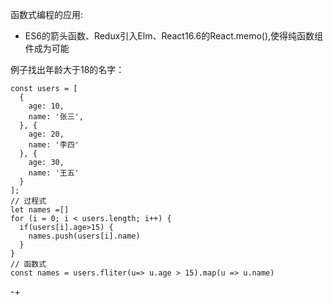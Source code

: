 函数式编程的应用:
- ES6的箭头函数、Redux引入Elm、React16.6的React.memo(),使得纯函数组件成为可能

例子找出年龄大于18的名字：

```
const users = [
  {
    age: 10,
    name: '张三',
  }, {
    age: 20,
    name: '李四'
  }, {
    age: 30,
    name: '王五'
  }
];
// 过程式
let names =[]
for (i = 0; i < users.length; i++) {
  if(users[i].age>15) {
    names.push(users[i].name)
  }
}
// 函数式
const names = users.fliter(u=> u.age > 15).map(u => u.name)
```

-+